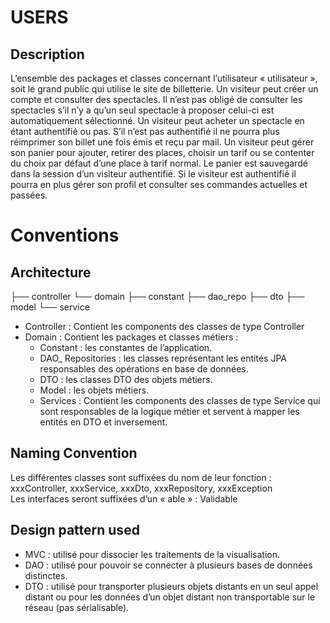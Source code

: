 # USERS

## Description
L’ensemble des packages et classes concernant l’utilisateur « utilisateur », soit le grand public qui utilise le site de billetterie. 
Un visiteur peut créer un compte et consulter des spectacles. Il n’est pas obligé de consulter les spectacles s’il n’y a qu’un seul spectacle à proposer celui-ci est automatiquement sélectionné.
Un visiteur peut acheter un spectacle en étant authentifié ou pas. S’il n’est pas authentifié il ne pourra plus réimprimer son billet une fois émis et reçu par mail.
Un visiteur peut gérer son panier pour ajouter, retirer des places, choisir un tarif ou se contenter du choix par défaut d’une place à tarif normal. Le panier est sauvegardé dans la session d’un visiteur authentifié.
Si le visiteur est authentifié il pourra en plus gérer son profil et consulter ses commandes actuelles et passées.

# Conventions

## Architecture
├── controller
└── domain
    ├── constant
    ├── dao_repo
    ├── dto
    ├── model
    └── service

- Controller : Contient les components des classes de type Controller 
- Domain : Contient les packages et classes métiers :
    - Constant : les constantes de l’application.
    - DAO_ Repositories : les classes représentant les entités JPA responsables des opérations en base de données.
    - DTO : les classes DTO des objets métiers.
    - Model : les objets métiers.
    - Services : Contient les components des classes de type Service qui sont responsables de la logique métier et servent à mapper les entités en DTO et inversement.

## Naming Convention
Les différentes classes sont suffixées du nom de leur fonction :
xxxController, xxxService, xxxDto, xxxRepository, xxxException  
Les interfaces seront suffixées d’un « able » : Validable

## Design pattern used
- MVC : utilisé pour dissocier les traitements de la visualisation.
- DAO : utilisé pour pouvoir se connecter à plusieurs bases de données distinctes.
- DTO : utilisé pour transporter plusieurs objets distants en un seul appel distant ou pour les données d’un objet distant non transportable sur le réseau (pas sérialisable).
